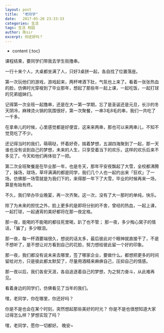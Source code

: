 ```yaml
---
layout: post
title:  "老同学"
date:   2017-05-20 23:33:33
categories: 生活
tags: 生活 校园
author: 陈sir
excerpt: 你还好吗？
---
```

* content
{:toc}

课程结束，要同学们带我去学生街撸串。

一行十来个人，大桌都坐满了人，只好3桌拼一起，各自找了位置落座。

第一次玩他们的游戏，游戏起来，两杯啤酒下肚，气氛也上来了。看着一张张热血的脸，仿佛时光穿梭到了毕业那年，想起了那些年一起上课，一起吃饭，一起打球的兄弟姐妹们。

记得第一次全班一起撸串，还是在大一第一学期，忘了是圣诞还是元旦，长沙的冬天阴冷，麻辣烫火锅的氛围很好，第一次聚餐，一串3毛8毛的串，我们一共吃了一千多。

在拿串儿的时候，心里感觉都是好便宜，这来来两串，那也可以来两串儿，不知不觉竞吃了不少。

还记得当时的我们，萌萌哒，怀着好奇，揣着梦想，五湖四海聚到了一起，那一天谁也没有谈到自己的梦想，未来的人生，只享受着当下的欢乐，这样的欢乐后来不多见了。今天和他们再体验了一把。

第二次全班聚餐是在毕业那一年，也是冬天，那年平安夜飘起了大雪，全校都沸腾了，操场，球场，草坪满满的都是同学，我们几个人也一起约出来「狂欢」了一场，仿佛那一场雪就是为我们下的，来得那一年下了大雪，毕业的时候再来一场，算是有始有终。

不久，我们举办毕业晚宴，再一次齐聚。这一次，没有了大一那时的单纯，快乐。

除了为未来的担忧之外，脸上更多的是即将分别的不舍，曾经的热血，一起上课，一起打球，一起通宵的美好都将在那一夜定格。

那一夜，能喝的不能喝的都往死里喝，趴了也不管；
那一夜，多少掏心窝子的情话，「骗了」多少眼泪。

那一夜，每一杯酒要端很久，想说的话太多，最后彼此对个眼神就直接干了，不是不想听了，是不想让对方看到自己的花脸，努力想给彼此留一个好的印象。

那一夜，我们都没有说未来去哪里，签了哪家企业，要做什么。都想把更多的时间留给对方，只是彼此都太默契了，尽量用酒精来麻痹自己，压抑自己的情感。

那一夜以后，我们各安天涯，各自追逐着自己的梦想，为之努力奋斗，从此难再见。

看着身边的同学们，仿佛看见了当年的我们。

嘿，老同学，你在哪里，你还好吗？

你是不是也会在某个时刻，突然想起那些美好的时光？
你是不是也很想知道大家过得怎么样？梦想实现了吗？

嘿，老同学，愿你一切都好。
晚安~

